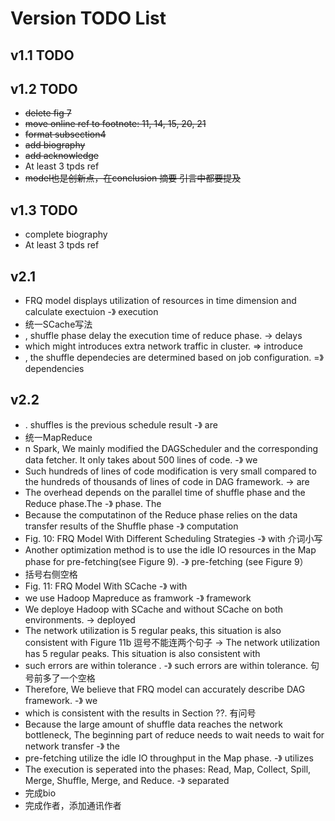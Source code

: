 # Version TODO List

## v1.1 TODO

## v1.2 TODO

- ~~delete fig 7~~
- ~~move online ref to footnote: 11, 14, 15, 20, 21~~
- ~~format subsection4~~
- ~~add biography~~
- ~~add acknowledge~~
- At least 3 tpds ref
- ~~model也是创新点，在conclusion 摘要  引言中都要提及~~

## v1.3 TODO

- complete biography
- At least 3 tpds ref

## v2.1

- FRQ model displays utilization of resources in time dimension and calculate exectuion  -》 execution
- 统一SCache写法
- , shuffle phase delay the execution time of reduce phase.  -> delays
- which might introduces extra network traffic in cluster.  => introduce
- , the shuffle dependecies are determined based on job configuration.  =》 dependencies

## v2.2

- . shuffles is the previous schedule result -》 are
- 统一MapReduce
- n Spark, We mainly modified the DAGScheduler and the corresponding data fetcher. It only takes about 500 lines of code.  -》 we
- Such hundreds of lines of code modification is very small compared to the hundreds of thousands of lines of code in DAG framework.   -> are
- The overhead depends on the parallel time of shuffle phase and the Reduce phase.The    -》 phase.  The
- Because the computatinon of the Reduce phase relies on the data transfer results of the Shuffle phase  -》 computation
- Fig. 10: FRQ Model With Different Scheduling Strategies -》 with  介词小写
- Another optimization method is to use the idle IO resources in the Map phase for pre-fetching(see Figure 9). -》 pre-fetching (see Figure 9）
- 括号右侧空格
- Fig. 11: FRQ Model With SCache -》 with
- we use Hadoop Mapreduce as framwork  -》 framework
- We deploye Hadoop with SCache and without SCache on both environments.  -> deployed
- The network utilization is 5 regular peaks, this situation is also consistent with Figure 11b  逗号不能连两个句子 -> The network utilization has 5 regular peaks. This situation is also consistent with
- such errors are within tolerance .  -》 such errors are within tolerance. 句号前多了一个空格
- Therefore, We believe that FRQ model can accurately describe DAG framework.  -》 we
- which is consistent with the results in Section ??.  有问号
- Because the large amount of shuffle data reaches the network bottleneck, The beginning part of reduce needs to wait needs to wait for network transfer  -》 the
- pre-fetching utilize the idle IO throughput in the Map phase.   -》 utilizes
- The execution is seperated into the phases: Read, Map, Collect, Spill, Merge, Shuffle, Merge, and Reduce.  -》 separated
- 完成bio
- 完成作者，添加通讯作者
